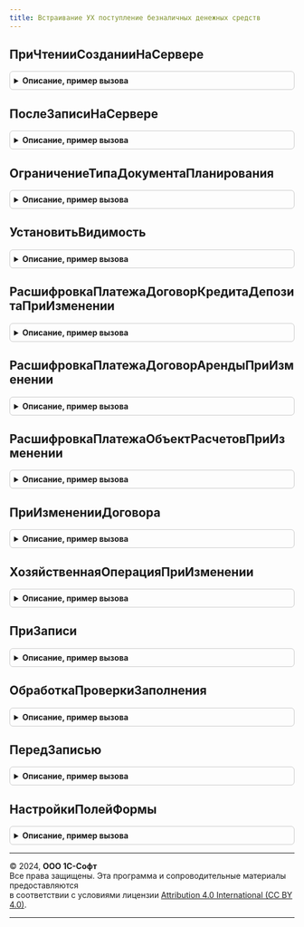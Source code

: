 ```yaml
---
title: Встраивание УХ поступление безналичных денежных средств
---
```



## ПриЧтенииСозданииНаСервере
<details style="margin: 1em 0; padding: 0.5em; border: 1px solid #ccc; border-radius: 6px;">

<summary style="font-weight: bold; cursor: pointer;">Описание, пример вызова</summary>

```bsl

// Нетиповое событие документа. Вызывается перед исполнением основного кода.
Процедура ПриЧтенииСозданииНаСервере(Форма) Экспорт
```

Пример вызова
```bsl
ВстраиваниеУХПоступлениеБезналичныхДенежныхСредств.ПриЧтенииСозданииНаСервере(Форма) 
```
</details>

## ПослеЗаписиНаСервере
<details style="margin: 1em 0; padding: 0.5em; border: 1px solid #ccc; border-radius: 6px;">

<summary style="font-weight: bold; cursor: pointer;">Описание, пример вызова</summary>

```bsl

Процедура ПослеЗаписиНаСервере(Форма, ТекущийОбъект, ПараметрыЗаписи) Экспорт
```

Пример вызова
```bsl
ВстраиваниеУХПоступлениеБезналичныхДенежныхСредств.ПослеЗаписиНаСервере(Форма, ТекущийОбъект, ПараметрыЗаписи) 
```
</details>

## ОграничениеТипаДокументаПланирования
<details style="margin: 1em 0; padding: 0.5em; border: 1px solid #ccc; border-radius: 6px;">

<summary style="font-weight: bold; cursor: pointer;">Описание, пример вызова</summary>

```bsl

Процедура ОграничениеТипаДокументаПланирования(Форма) Экспорт
```

Пример вызова
```bsl
ВстраиваниеУХПоступлениеБезналичныхДенежныхСредств.ОграничениеТипаДокументаПланирования(Форма) 
```
</details>

## УстановитьВидимость
<details style="margin: 1em 0; padding: 0.5em; border: 1px solid #ccc; border-radius: 6px;">

<summary style="font-weight: bold; cursor: pointer;">Описание, пример вызова</summary>

```bsl

Функция УстановитьВидимость(Форма) Экспорт
```

Пример вызова
```bsl
Результат = ВстраиваниеУХПоступлениеБезналичныхДенежныхСредств.УстановитьВидимость(Форма) 
```
</details>

## РасшифровкаПлатежаДоговорКредитаДепозитаПриИзменении
<details style="margin: 1em 0; padding: 0.5em; border: 1px solid #ccc; border-radius: 6px;">

<summary style="font-weight: bold; cursor: pointer;">Описание, пример вызова</summary>

```bsl

Процедура РасшифровкаПлатежаДоговорКредитаДепозитаПриИзменении(Форма, ТекущаяСтрока) Экспорт
```

Пример вызова
```bsl
ВстраиваниеУХПоступлениеБезналичныхДенежныхСредств.РасшифровкаПлатежаДоговорКредитаДепозитаПриИзменении(Форма, ТекущаяСтрока) 
```
</details>

## РасшифровкаПлатежаДоговорАрендыПриИзменении
<details style="margin: 1em 0; padding: 0.5em; border: 1px solid #ccc; border-radius: 6px;">

<summary style="font-weight: bold; cursor: pointer;">Описание, пример вызова</summary>

```bsl

Процедура РасшифровкаПлатежаДоговорАрендыПриИзменении(Форма, ТекущаяСтрока) Экспорт
```

Пример вызова
```bsl
ВстраиваниеУХПоступлениеБезналичныхДенежныхСредств.РасшифровкаПлатежаДоговорАрендыПриИзменении(Форма, ТекущаяСтрока) 
```
</details>

## РасшифровкаПлатежаОбъектРасчетовПриИзменении
<details style="margin: 1em 0; padding: 0.5em; border: 1px solid #ccc; border-radius: 6px;">

<summary style="font-weight: bold; cursor: pointer;">Описание, пример вызова</summary>

```bsl

Процедура РасшифровкаПлатежаОбъектРасчетовПриИзменении(Форма, ТекущаяСтрока) Экспорт
```

Пример вызова
```bsl
ВстраиваниеУХПоступлениеБезналичныхДенежныхСредств.РасшифровкаПлатежаОбъектРасчетовПриИзменении(Форма, ТекущаяСтрока) 
```
</details>

## ПриИзмененииДоговора
<details style="margin: 1em 0; padding: 0.5em; border: 1px solid #ccc; border-radius: 6px;">

<summary style="font-weight: bold; cursor: pointer;">Описание, пример вызова</summary>

```bsl

Процедура ПриИзмененииДоговора(Форма) Экспорт
```

Пример вызова
```bsl
ВстраиваниеУХПоступлениеБезналичныхДенежныхСредств.ПриИзмененииДоговора(Форма) 
```
</details>

## ХозяйственнаяОперацияПриИзменении
<details style="margin: 1em 0; padding: 0.5em; border: 1px solid #ccc; border-radius: 6px;">

<summary style="font-weight: bold; cursor: pointer;">Описание, пример вызова</summary>

```bsl

Процедура ХозяйственнаяОперацияПриИзменении(Форма) Экспорт
```

Пример вызова
```bsl
ВстраиваниеУХПоступлениеБезналичныхДенежныхСредств.ХозяйственнаяОперацияПриИзменении(Форма) 
```
</details>

## ПриЗаписи
<details style="margin: 1em 0; padding: 0.5em; border: 1px solid #ccc; border-radius: 6px;">

<summary style="font-weight: bold; cursor: pointer;">Описание, пример вызова</summary>

```bsl

Процедура ПриЗаписи(Объект, Отказ) экспорт Экспорт
```

Пример вызова
```bsl
ВстраиваниеУХПоступлениеБезналичныхДенежныхСредств.ПриЗаписи(Объект, Отказ) экспорт);
```
</details>

## ОбработкаПроверкиЗаполнения
<details style="margin: 1em 0; padding: 0.5em; border: 1px solid #ccc; border-radius: 6px;">

<summary style="font-weight: bold; cursor: pointer;">Описание, пример вызова</summary>

```bsl

Процедура ОбработкаПроверкиЗаполнения(Объект, Отказ, ПроверяемыеРеквизиты, МассивНепроверяемыхРеквизитов) Экспорт
```

Пример вызова
```bsl
ВстраиваниеУХПоступлениеБезналичныхДенежныхСредств.ОбработкаПроверкиЗаполнения(Объект, Отказ, ПроверяемыеРеквизиты, МассивНепроверяемыхРеквизитов) 
```
</details>

## ПередЗаписью
<details style="margin: 1em 0; padding: 0.5em; border: 1px solid #ccc; border-radius: 6px;">

<summary style="font-weight: bold; cursor: pointer;">Описание, пример вызова</summary>

```bsl

Процедура ПередЗаписью(Объект, Отказ, РежимЗаписи, РежимПроведения) Экспорт
```

Пример вызова
```bsl
ВстраиваниеУХПоступлениеБезналичныхДенежныхСредств.ПередЗаписью(Объект, Отказ, РежимЗаписи, РежимПроведения) 
```
</details>

## НастройкиПолейФормы
<details style="margin: 1em 0; padding: 0.5em; border: 1px solid #ccc; border-radius: 6px;">

<summary style="font-weight: bold; cursor: pointer;">Описание, пример вызова</summary>

```bsl

// Определяет свойства полей формы////// в зависимости от данных
//
// Возвращаемое значение:
//    ТаблицаЗначений - таблица с колонками Поля, Условие, Свойства.
//
Функция НастройкиПолейФормы(Настройки) Экспорт
```

Пример вызова
```bsl
Результат = ВстраиваниеУХПоступлениеБезналичныхДенежныхСредств.НастройкиПолейФормы(Настройки) 
```
</details>

---

© 2024, **ООО 1С-Софт**  
Все права защищены. Эта программа и сопроводительные материалы предоставляются  
в соответствии с условиями лицензии [Attribution 4.0 International (CC BY 4.0)](https://creativecommons.org/licenses/by/4.0/legalcode).

---

